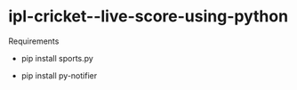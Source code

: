 # ipl-cricket--live-score-using-python

Requirements
- pip install sports.py

- pip install py-notifier

